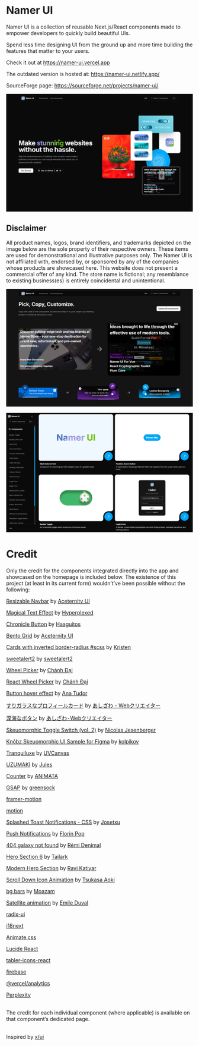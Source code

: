 # Namer UI
Namer UI is a collection of reusable Next.js/React components made to empower developers to quickly build beautiful UIs.

Spend less time designing UI from the ground up and more time building the features that matter to your users.

Check it out at https://namer-ui.vercel.app

The outdated version is hosted at: https://namer-ui.netlify.app/

SourceForge page: https://sourceforge.net/projects/namer-ui/

![Alt Hero Section](https://raw.githubusercontent.com/Northstrix/namer-ui/refs/heads/main/screenshots/landing-page.png)

## Disclaimer
All product names, logos, brand identifiers, and trademarks depicted on the image below are the sole property of their respective owners. These items are used for demonstrational and illustrative purposes only. The Namer UI is not affiliated with, endorsed by, or sponsored by any of the companies whose products are showcased here. This website does not present a commercial offer of any kind. The store name is fictional; any resemblance to existing business(es) is entirely coincidental and unintentional.

![Alt Capabilities Showcase Section](https://raw.githubusercontent.com/Northstrix/namer-ui/refs/heads/main/screenshots/capabilities-showcase.png)

![Alt Components Page](https://raw.githubusercontent.com/Northstrix/namer-ui/refs/heads/main/screenshots/components-page.png)

# Credit

Only the credit for the components integrated directly into the app and showcased on the homepage is included below.
The existence of this project (at least in its current form) wouldn’t’ve been possible without the following:

[Resizable Navbar](https://ui.aceternity.com/components/resizable-navbar) by [Aceternity UI](https://ui.aceternity.com/)

[Magical Text Effect](https://codepen.io/Hyperplexed/pen/YzeOLYe) by [Hyperplexed](https://codepen.io/Hyperplexed)

[Chronicle Button](https://codepen.io/Haaguitos/pen/OJrVZdJ) by [Haaguitos](https://codepen.io/Haaguitos)

[Bento Grid](https://ui.aceternity.com/components/bento-grid) by [Aceternity UI](https://ui.aceternity.com/)

[Cards with inverted border-radius #scss](https://codepen.io/kristen17/pen/pomgrKp) by [Kristen](https://codepen.io/kristen17)

[sweetalert2](https://github.com/sweetalert2/sweetalert2) by [sweetalert2](https://github.com/sweetalert2)

[Wheel Picker](https://21st.dev/ncdai/wheel-picker/default) by [Chánh Đại](https://21st.dev/ncdai)

[React Wheel Picker](https://www.npmjs.com/package/@ncdai/react-wheel-picker) by [Chánh Đại](https://github.com/ncdai)

[Button hover effect](https://codepen.io/thebabydino/pen/PoxVZWg) by [Ana Tudor](https://codepen.io/thebabydino)

[すりガラスなプロフィールカード](https://codepen.io/ash_creator/pen/zYaPZLB) by [あしざわ - Webクリエイター](https://codepen.io/ash_creator)

[深海なボタン](https://codepen.io/ash_creator/pen/GRGZYyV) by [あしざわ - Webクリエイター](https://codepen.io/ash_creator)

[Skeuomorphic Toggle Switch (vol. 2)](https://codepen.io/nicolasjesenberger/pen/NWOyxyO) by [Nicolas Jesenberger](https://codepen.io/nicolasjesenberger)

[Knóbz Skeuomorphic UI Sample for Figma](https://dribbble.com/shots/14326768-Kn-bz-Skeuomorphic-UI-Sample-for-Figma) by [kolpikov](https://dribbble.com/despoth)

[Tranquiluxe](https://uvcanvas.com/docs/components/tranquiluxe) by [UVCanvas](https://uvcanvas.com/)

[UZUMAKI](https://codepen.io/Alansdead/pen/zxGyOmx) by [Jules](https://codepen.io/Alansdead)

[Counter](https://animata.design/docs/text/counter) by [ANIMATA](https://animata.design/)

[GSAP](https://github.com/greensock/GSAP) by [greensock](https://github.com/greensock)

[framer-motion](https://www.npmjs.com/package/framer-motion)

[motion](https://www.npmjs.com/package/motion)

[Splashed Toast Notifications - CSS](https://codepen.io/josetxu/pen/OJGXdzY) by [Josetxu](https://codepen.io/josetxu/pen/OJGXdzY)

[Push Notifications](https://codepen.io/FlorinPop17/pen/xxORmaB) by [Florin Pop](https://codepen.io/FlorinPop17)

[404 galaxy not found](https://codepen.io/remid/pen/YOVawm) by [Rémi Denimal](https://codepen.io/remid)

[Hero Section 6](https://21st.dev/meschacirung/hero-section-6/default) by [Tailark](https://21st.dev/tailark)

[Modern Hero Section](https://21st.dev/ravikatiyar162/modern-hero-section/default) by [Ravi Katiyar](https://21st.dev/ravikatiyar)

[Scroll Down Icon Animation](https://codepen.io/TKS31/pen/gOaKaxx) by [Tsukasa Aoki](https://codepen.io/TKS31)

[bg bars](https://21st.dev/to_be_deleted/bg-bars/default) by [Moazam](https://21st.dev/muhammadnadeemmn9485134)

[Satellite animation](https://codepen.io/Emile_Dvl/pen/RwVeVy) by [Emile Duval](https://codepen.io/Emile_Dvl)

[radix-ui](https://www.npmjs.com/package/radix-ui)

[i18next](https://www.npmjs.com/package/i18next)

[Animate.css](https://www.npmjs.com/package/animate.css)

[Lucide React](https://www.npmjs.com/package/lucide-react)

[tabler-icons-react](https://www.npmjs.com/package/tabler-icons-react)

[firebase](https://www.npmjs.com/package/firebase)

[@vercel/analytics](https://www.npmjs.com/package/@vercel/analytics)

[Perplexity](https://www.perplexity.ai/)

</br>
The credit for each individual component (where applicable) is available on that component’s dedicated page.
</br></br>

Inspired by [x/ui](https://ui.3x.gl/)
